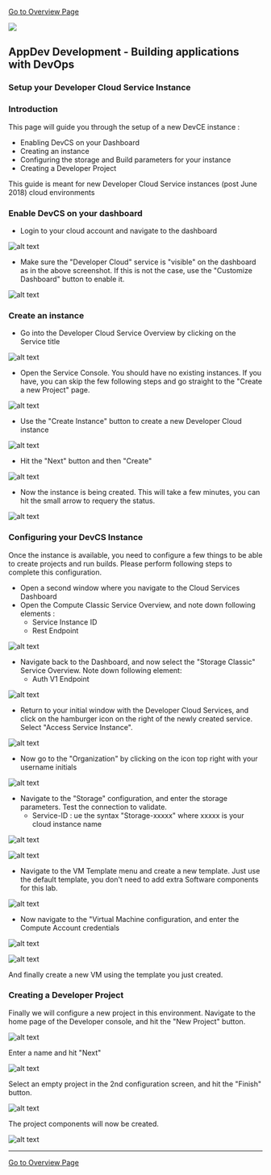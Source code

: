 [Go to Overview Page](../Develop.md)

![](../../common/images/customer.logo2.png)
## AppDev Development - Building applications with DevOps ##
### Setup your Developer Cloud Service Instance ###

### Introduction ###

This page will guide you through the setup of a new DevCE instance : 
- Enabling DevCS on your Dashboard
- Creating an instance
- Configuring the storage and Build parameters for your instance
- Creating a Developer Project

This guide is meant for new Developer Cloud Service instances (post June 2018) cloud environments

### Enable DevCS on your dashboard ###

- Login to your cloud account and navigate to the dashboard

![alt text](images/dashboard.png)

- Make sure the "Developer Cloud" service is "visible" on the dashboard as in the above screenshot.  If this is not the case, use the "Customize Dashboard" button to enable it.

![alt text](images/customize.png)

### Create an instance ###

- Go into the Developer Cloud Service Overview by clicking on the Service title

![alt text](images/service.png)

- Open the Service Console.  You should have no existing instances.  If you have, you can skip the few following steps and go straight to the "Create a new Project" page.

![alt text](images/empty.png)

- Use the "Create Instance" button to create a new Developer Cloud instance

![alt text](images/create.png)

- Hit the "Next" button and then "Create"

![alt text](images/confirm.png)

- Now the instance is being created.  This will take a few minutes, you can hit the small arrow to requery the status.

![alt text](images/creating.png)


### Configuring your DevCS Instance ###

Once the instance is available, you need to configure a few things to be able to create projects and run builds.  Please perform following steps to complete this configuration.

- Open a second window where you navigate to the Cloud Services Dashboard
- Open the Compute Classic Service Overview, and note down following elements :
   - Service Instance ID
   - Rest Endpoint

![alt text](images/compute.png)
   
- Navigate back to the Dashboard, and now select the "Storage Classic" Service Overview.  Note down following element:
   - Auth V1 Endpoint
   
![alt text](images/storage.png)
   
- Return to your initial window with the Developer Cloud Services, and click on the hamburger icon on the right of the newly created service.  Select "Access Service Instance".

![alt text](images/access.png)

- Now go to the "Organization" by clicking on the icon top right with your username initials

![alt text](images/toOrg.png)

- Navigate to the "Storage" configuration, and enter the storage parameters.  Test the connection to validate.
   - Service-ID : ue the syntax "Storage-xxxxx" where xxxxx is your cloud instance name

![alt text](images/storageConfig.png)

![alt text](images/editStorage.png)

- Navigate to the VM Template menu and create a new template.  Just use the default template, you don't need to add extra Software components for this lab.

![alt text](images/newTemplate.png)

- Now navigate to the "Virtual Machine configuration, and enter the Compute Account credentials

![alt text](images/vmOverview.png)

![alt text](images/configCompute.png)

And finally create a new VM using the template you just created.

### Creating a Developer Project ###

Finally we will configure a new project in this environment.  Navigate to the home page of the Developer console, and hit the "New Project" button.

![alt text](images/newProject.png)

Enter a name and hit "Next"

![alt text](images/proj1.png)

Select an empty project in the 2nd configuration screen, and hit the "Finish" button.

![alt text](images/proj2.png)

The project components will now be created.

![alt text](images/createProject.png)

---

[Go to Overview Page](../Develop.md)
